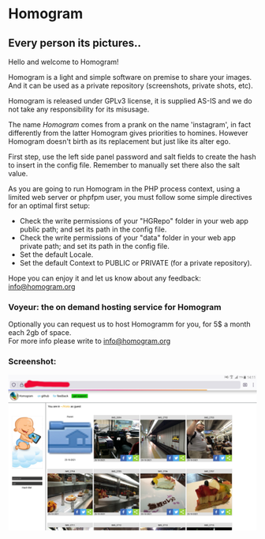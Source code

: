 # Homogram   
## Every person its pictures..   
  
Hello and welcome to Homogram!   
	   
Homogram is a light and simple software on premise to share your images. And it can be used as a private repository (screenshots, private shots, etc).   
	   
Homogram is released under GPLv3 license, it is supplied AS-IS and we do not take any responsibility for its misusage.   
	   
The name *Homogram* comes from a prank on the name 'instagram', in fact differently from the latter Homogram gives priorities to homines. However Homogram doesn't birth as its replacement but just like its alter ego.     
     
First step, use the left side panel password and salt fields to create the hash to insert in the config file. Remember to manually set there also the salt value.   
	   
As you are going to run Homogram in the PHP process context, using a limited web server or phpfpm user, you must follow some simple directives for an optimal first setup:   

- Check the write permissions of your "HGRepo" folder in your web app public path; and set its path in the config file.   
- Check the write permissions of your "data" folder in your web app private path; and set its path in the config file.
- Set the default Locale.   
- Set the default Context to PUBLIC or PRIVATE (for a private repository).  
   
     
Hope you can enjoy it and let us know about any feedback: <a href="mailto:info@homogram.org" style="color:#e6d236;">info@homogram.org</a>   
   
### Voyeur: the on demand hosting service for Homogram   
  
Optionally you can request us to host Homogramm for you, for 5$ a month each 2gb of space.  
For more info please write to <a href="mailto:info@homogram.org" style="color:#e6d236;">info@homogram.org</a>

### Screenshot:

 ![Homogram in action](/Public/static/res/screenshot1.jpg)
  
